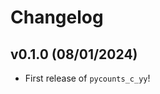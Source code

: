 # Changelog

<!--next-version-placeholder-->

## v0.1.0 (08/01/2024)

- First release of `pycounts_c_yy`!